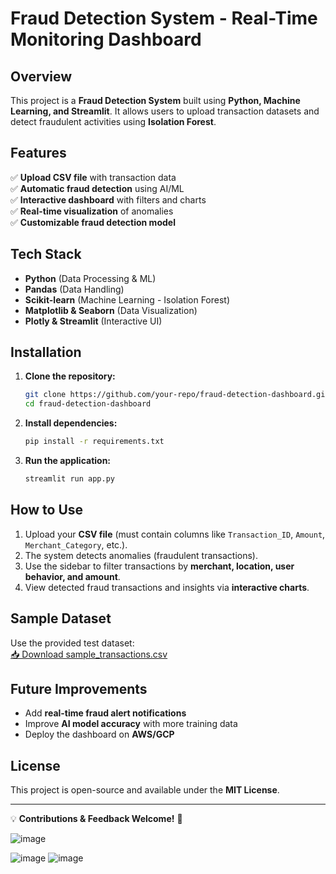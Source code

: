 # Fraud Detection System - Real-Time Monitoring Dashboard

## Overview
This project is a **Fraud Detection System** built using **Python, Machine Learning, and Streamlit**. It allows users to upload transaction datasets and detect fraudulent activities using **Isolation Forest**.

## Features
✅ **Upload CSV file** with transaction data  
✅ **Automatic fraud detection** using AI/ML  
✅ **Interactive dashboard** with filters and charts  
✅ **Real-time visualization** of anomalies  
✅ **Customizable fraud detection model**  

## Tech Stack
- **Python** (Data Processing & ML)
- **Pandas** (Data Handling)
- **Scikit-learn** (Machine Learning - Isolation Forest)
- **Matplotlib & Seaborn** (Data Visualization)
- **Plotly & Streamlit** (Interactive UI)

## Installation
1. **Clone the repository:**  
   ```sh
   git clone https://github.com/your-repo/fraud-detection-dashboard.git
   cd fraud-detection-dashboard
   ```

2. **Install dependencies:**  
   ```sh
   pip install -r requirements.txt
   ```

3. **Run the application:**  
   ```sh
   streamlit run app.py
   ```

## How to Use
1. Upload your **CSV file** (must contain columns like `Transaction_ID`, `Amount`, `Merchant_Category`, etc.).
2. The system detects anomalies (fraudulent transactions).
3. Use the sidebar to filter transactions by **merchant, location, user behavior, and amount**.
4. View detected fraud transactions and insights via **interactive charts**.

## Sample Dataset
Use the provided test dataset:  
[📥 Download sample_transactions.csv](sandbox:/mnt/data/sample_transactions.csv)

## Future Improvements
- Add **real-time fraud alert notifications**
- Improve **AI model accuracy** with more training data
- Deploy the dashboard on **AWS/GCP**

## License
This project is open-source and available under the **MIT License**.

---
💡 **Contributions & Feedback Welcome!** 🚀

![image](https://github.com/user-attachments/assets/33737c2b-7e85-4e1b-8db7-d19c35089678)

![image](https://github.com/user-attachments/assets/97acd6a0-f6a0-4007-9844-609aaa56d366)
![image](https://github.com/user-attachments/assets/7c0aec9a-f438-41f4-ad76-2228a863e4d9)


